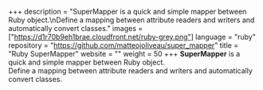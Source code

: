 +++
description = "SuperMapper is a quick and simple mapper between Ruby object.\nDefine a mapping between attribute readers and writers and automatically convert classes."
images = ["https://d1r70b9eh1brae.cloudfront.net/ruby-grey.png"]
language = "ruby"
repository = "https://github.com/matteojoliveau/super_mapper"
title = "Ruby SuperMapper"
website = ""
weight = 50
+++
**SuperMapper** is a quick and simple mapper between Ruby object.  
Define a mapping between attribute readers and writers and automatically convert classes.